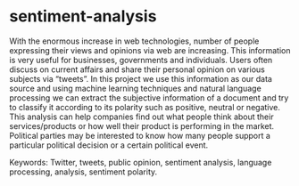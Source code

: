 # sentiment-analysis

With the enormous increase in web technologies, number of people expressing their views and opinions via web are increasing. This information is very useful for businesses, governments and individuals. Users often discuss on current affairs and share their personal opinion on various subjects via “tweets”. In this project we use this information as our data source and using machine learning techniques and natural language processing we can extract the subjective information of a document and try to classify it according to its polarity such as positive, neutral or negative. This analysis can help companies find out what people think about their services/products or how well their product is performing in the market. Political parties may be interested to know how many people support a particular political decision or a certain political event.

Keywords: Twitter, tweets, public opinion, sentiment analysis, language processing, analysis, sentiment polarity.

